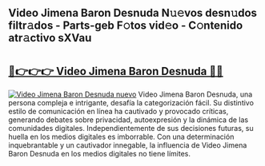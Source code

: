 ## Video Jimena Baron Desnuda N𝚞𝚎vos desn𝚞dos filtr𝚊dos - Parts-geb F𝚘tos vid𝚎o - C𝚘ntenido atr𝚊ctivo sXVau

# <h2><a href="http://mb9ib2r.tromn.icu/?c=Video+Jimena+Baron+Desnuda">🔗👉👉👉 Video Jimena Baron Desnuda 🔗🔗</a></h2>

[![Video Jimena Baron Desnuda nuevo](https://i.imgur.com/pEAQMta.gif)](http://mb9ib2r.tromn.icu/?c=Video+Jimena+Baron+Desnuda)
Video Jimena Baron Desnuda, una persona compleja e intrigante, desafía la categorización fácil. Su distintivo estilo de comunicación en línea ha cautivado y provocado críticas, generando debates sobre privacidad, autoexpresión y la dinámica de las comunidades digitales. Independientemente de sus decisiones futuras, su huella en los medios digitales es imborrable. Con una determinación inquebrantable y un cautivador innegable, la influencia de Video Jimena Baron Desnuda en los medios digitales no tiene límites.
